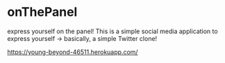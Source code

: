 # onThePanel

express yourself on the panel!
This is a simple social media application to express yourself -> basically, a simple Twitter clone!

https://young-beyond-46511.herokuapp.com/
